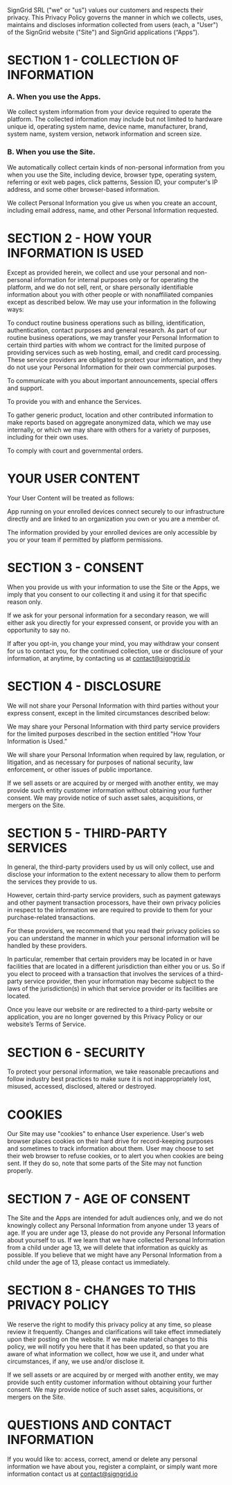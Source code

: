 SignGrid SRL ("we" or "us") values our customers and respects their privacy. This Privacy Policy governs the manner in which we collects, uses, maintains and discloses information collected from users (each, a "User") of the SignGrid website ("Site") and SignGrid applications (“Apps”).

# SECTION 1 - COLLECTION OF INFORMATION

### A. When you use the Apps.

We collect system information from your device required to operate the platform. The collected information may include but not limited to hardware unique id, operating system name, device name, manufacturer, brand, system name, system version, network information and screen size.

### B. When you use the Site.

We automatically collect certain kinds of non-personal information from you when you use the Site, including device, browser type, operating system, referring or exit web pages, click patterns, Session ID, your computer's IP address, and some other browser-based information.

We collect Personal Information you give us when you create an account, including email address, name, and other Personal Information requested.

# SECTION 2 - HOW YOUR INFORMATION IS USED

Except as provided herein, we collect and use your personal and non-personal information for internal purposes only or for operating the platform, and we do not sell, rent, or share personally identifiable information about you with other people or with nonaffiliated companies except as described below. We may use your information in the following ways:

To conduct routine business operations such as billing, identification, authentication, contact purposes and general research. As part of our routine business operations, we may transfer your Personal Information to certain third parties with whom we contract for the limited purpose of providing services such as web hosting, email, and credit card processing. These service providers are obligated to protect your information, and they do not use your Personal Information for their own commercial purposes.

To communicate with you about important announcements, special offers and support.

To provide you with and enhance the Services.

To gather generic product, location and other contributed information to make reports based on aggregate anonymized data, which we may use internally, or which we may share with others for a variety of purposes, including for their own uses.

To comply with court and governmental orders.

# YOUR USER CONTENT

Your User Content will be treated as follows:

App running on your enrolled devices connect securely to our infrastructure directly and are linked to an organization you own or you are a member of.

The information provided by your enrolled devices are only accessible by you or your team if permitted by platform permissions.

# SECTION 3 - CONSENT

When you provide us with your information to use the Site or the Apps, we imply that you consent to our collecting it and using it for that specific reason only.

If we ask for your personal information for a secondary reason, we will either ask you directly for your expressed consent, or provide you with an opportunity to say no.

If after you opt-in, you change your mind, you may withdraw your consent for us to contact you, for the continued collection, use or disclosure of your information, at anytime, by contacting us at [contact@signgrid.io](mailto:contact@signgrid.io)

# SECTION 4 - DISCLOSURE

We will not share your Personal Information with third parties without your express consent, except in the limited circumstances described below:

We may share your Personal Information with third party service providers for the limited purposes described in the section entitled "How Your Information is Used.”

We will share your Personal Information when required by law, regulation, or litigation, and as necessary for purposes of national security, law enforcement, or other issues of public importance.

If we sell assets or are acquired by or merged with another entity, we may provide such entity customer information without obtaining your further consent. We may provide notice of such asset sales, acquisitions, or mergers on the Site.

# SECTION 5 - THIRD-PARTY SERVICES

In general, the third-party providers used by us will only collect, use and disclose your information to the extent necessary to allow them to perform the services they provide to us.

However, certain third-party service providers, such as payment gateways and other payment transaction processors, have their own privacy policies in respect to the information we are required to provide to them for your purchase-related transactions.

For these providers, we recommend that you read their privacy policies so you can understand the manner in which your personal information will be handled by these providers.

In particular, remember that certain providers may be located in or have facilities that are located in a different jurisdiction than either you or us. So if you elect to proceed with a transaction that involves the services of a third-party service provider, then your information may become subject to the laws of the jurisdiction(s) in which that service provider or its facilities are located.

Once you leave our website or are redirected to a third-party website or application, you are no longer governed by this Privacy Policy or our website’s Terms of Service.

# SECTION 6 - SECURITY

To protect your personal information, we take reasonable precautions and follow industry best practices to make sure it is not inappropriately lost, misused, accessed, disclosed, altered or destroyed.

# COOKIES

Our Site may use "cookies" to enhance User experience. User's web browser places cookies on their hard drive for record-keeping purposes and sometimes to track information about them. User may choose to set their web browser to refuse cookies, or to alert you when cookies are being sent. If they do so, note that some parts of the Site may not function properly.

# SECTION 7 - AGE OF CONSENT

The Site and the Apps are intended for adult audiences only, and we do not knowingly collect any Personal Information from anyone under 13 years of age. If you are under age 13, please do not provide any Personal Information about yourself to us. If we learn that we have collected Personal Information from a child under age 13, we will delete that information as quickly as possible. If you believe that we might have any Personal Information from a child under the age of 13, please contact us immediately.

# SECTION 8 - CHANGES TO THIS PRIVACY POLICY

We reserve the right to modify this privacy policy at any time, so please review it frequently. Changes and clarifications will take effect immediately upon their posting on the website. If we make material changes to this policy, we will notify you here that it has been updated, so that you are aware of what information we collect, how we use it, and under what circumstances, if any, we use and/or disclose it.

If we sell assets or are acquired by or merged with another entity, we may provide such entity customer information without obtaining your further consent. We may provide notice of such asset sales, acquisitions, or mergers on the Site.

# QUESTIONS AND CONTACT INFORMATION

If you would like to: access, correct, amend or delete any personal information we have about you, register a complaint, or simply want more information contact us at [contact@signgrid.io](mailto:contact@signgrid.io)
